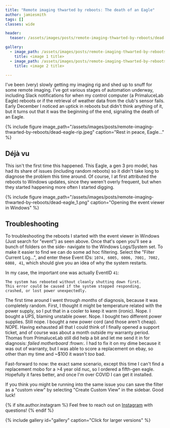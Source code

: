 ```yaml
---
title: "Remote imaging thwarted by reboots: The death of an Eagle"
author: jamiesmith
tags: []
classes: wide

header:
  teaser: /assets/images/posts/remote-imaging-thwarted-by-reboots/dead-eagle-rip.jpeg

gallery:
  - image_path: /assets/images/posts/remote-imaging-thwarted-by-reboots/dead-eagle_1.png
    title: <image 1 title>
  - image_path: /assets/images/posts/remote-imaging-thwarted-by-reboots/dead-eagle_2.png
    title: <image 2 title>

---
```


I've been (very) slowly getting my imaging rig and shed up to snuff for some
remote imaging. I've got various stages of automation underway, including Slack
notifications for when my control computer (a PrimaluceLab Eagle) reboots or if
the retrieval of weather data from the club's sensor fails. Early December I
noticed an uptick in reboots but didn't think anything of it, but it turns out
that it was the beginning of the end, signaling the death of an Eagle.

<!--more-->

{%
  include figure image_path="/assets/images/posts/remote-imaging-thwarted-by-reboots/dead-eagle-rip.jpeg"
  caption="Rest in peace, Eagle..."
%}

## Déjà vu
This isn't the first time this happened. This Eagle, a gen 3 pro model, has had
its share of issues (including random reboots) so it didn't take long to
diagnose the problem this time around. Of course, I at first attributed the
reboots to Windows updates, since they weren't overly frequent, but when they
started happening more often I started digging.

{%
  include figure image_path="/assets/images/posts/remote-imaging-thwarted-by-reboots/dead-eagle_1.png"
  caption="Opening the event viewer in Windows"
%}

## Troubleshooting
To troubleshooting the reboots I started with the event viewer in Windows (Just
search for "event") as seen above. Once that's open you'll see a bunch of
folders on the side- navigate to the Windows Logs/System set. To make it easier
to find we can do some ad hoc filtering. Select the "Filter Current Log...", and
enter these Event IDs: `1074, 6005, 6006, 7001, 7002, 6008, 41`, which should
give you an idea of why the system restarts.

In my case, the important one was actually EventID `41`:

```
The system has rebooted without cleanly shutting down first.
This error could be caused if the system stopped responding,
crashed, or lost power unexpectedly.
```

The first time around I went through _months_ of diagnosis, because it was
completely random. First, I thought it might be temperature related with the
power supply, so I put that in a cooler to keep it warm (ironic). Nope. I bought
a UPS, blaming unstable power. Nope. I bought two different power
supplies. Still nope. I bought a new power cord (and those aren't
cheap). NOPE. Having exhausted all that I could think of I finally opened a
support ticket, and of course was about a month outside my warranty
period. Thomas from PrimaluceLab still did help a bit and let me send it in for
diagnosis: *failed motherboard* :frown:. I had to fix it on my dime because it was out of
warranty, but I was able to score a replacement on ebay, so other than my time
and ~$100 it wasn't _too_ bad.

Fast-forward to now: the exact same scenario, except this time I can't find a
replacement mobo for a >4 year old nuc, so I ordered a fifth-gen
eagle. Hopefully it fares better, and once I'm over COVID I can get it
installed.

If you think you might be running into the same issue you can save the filter as
a "custom view" by selecting "Create Custom View" in the sidebar. Good luck! 

{% if site.author.instagram %}
Feel free to reach out on <a href="https://www.instagram.com/{{ site.author.instagram }}">Instagram<i class="fab fa-fw fa-instagram" aria-hidden="true"></i></a> with questions!
{% endif %}

{% include gallery id="gallery" caption="Click for larger versions" %}

